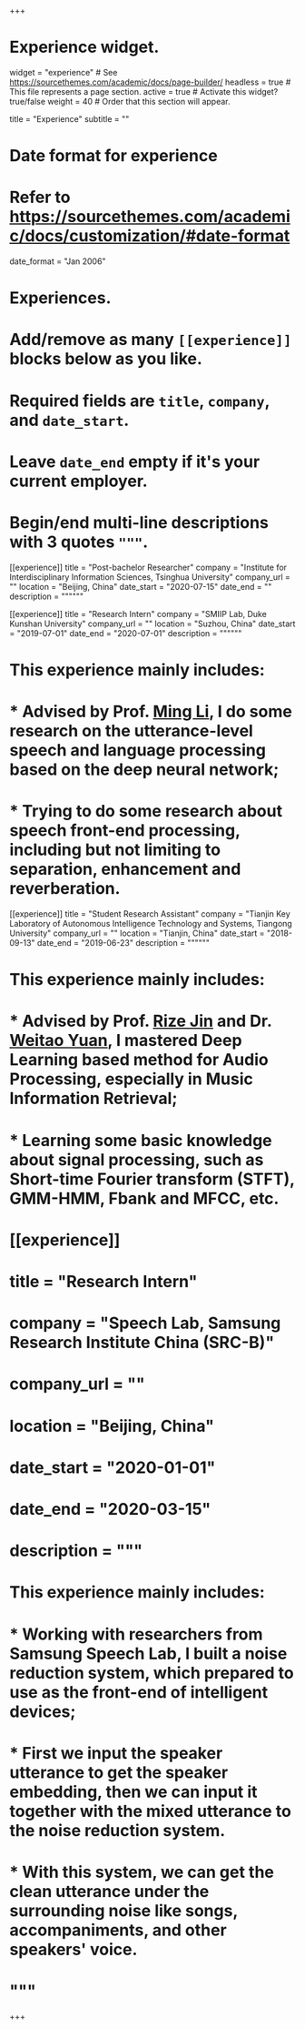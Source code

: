 +++
# Experience widget.
widget = "experience"  # See https://sourcethemes.com/academic/docs/page-builder/
headless = true  # This file represents a page section.
active = true  # Activate this widget? true/false
weight = 40  # Order that this section will appear.

title = "Experience"
subtitle = ""

# Date format for experience
#   Refer to https://sourcethemes.com/academic/docs/customization/#date-format
date_format = "Jan 2006"

# Experiences.
#   Add/remove as many `[[experience]]` blocks below as you like.
#   Required fields are `title`, `company`, and `date_start`.
#   Leave `date_end` empty if it's your current employer.
#   Begin/end multi-line descriptions with 3 quotes `"""`.

[[experience]]
  title = "Post-bachelor Researcher"
  company = "Institute for Interdisciplinary Information Sciences, Tsinghua University"
  company_url = ""
  location = "Beijing, China"
  date_start = "2020-07-15"
  date_end = ""
  description = """"""
  
[[experience]]
  title = "Research Intern"
  company = "SMIIP Lab, Duke Kunshan University"
  company_url = ""
  location = "Suzhou, China"
  date_start = "2019-07-01"
  date_end = "2020-07-01"
  description = """"""
  # This experience mainly includes:
  
  # * Advised by Prof. [Ming Li](https://scholars.duke.edu/person/MingLi), I do some research on the utterance-level speech and language processing based on the deep neural network;
  # * Trying to do some research about speech front-end processing, including but not limiting to separation, enhancement and reverberation.
  

[[experience]]
  title = "Student Research Assistant"
  company = "Tianjin Key Laboratory of Autonomous Intelligence Technology and Systems, Tiangong University"
  company_url = ""
  location = "Tianjin, China"
  date_start = "2018-09-13"
  date_end = "2019-06-23"
  description = """"""
  # This experience mainly includes:
  
  # * Advised by Prof. [Rize Jin](https://scholar.google.com/citations?user=pDJfVZcAAAAJ&hl=en) and Dr. [Weitao Yuan](https://www.researchgate.net/profile/Weitao_Yuan), I mastered Deep Learning based method for Audio Processing, especially in Music Information Retrieval;
  # * Learning some basic knowledge about signal processing, such as Short-time Fourier transform (STFT), GMM-HMM, Fbank and MFCC, etc.
  
  
# [[experience]]
  # title = "Research Intern"
  # company = "Speech Lab, Samsung Research Institute China (SRC-B)"
  # company_url = ""
  # location = "Beijing, China"
  # date_start = "2020-01-01"
  # date_end = "2020-03-15"
  # description = """
  # This experience mainly includes:
  
  # * Working with researchers from Samsung Speech Lab, I built a noise reduction system, which prepared to use as the front-end of intelligent devices;
  # * First we input the speaker utterance to get the speaker embedding, then we can input it together with the mixed utterance to the noise reduction system.
  # * With this system, we can get the clean utterance under the surrounding noise like songs, accompaniments, and other speakers' voice.
  # """

+++
